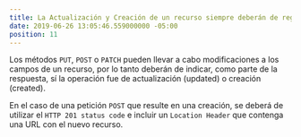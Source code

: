 ```yaml
---
title: La Actualización y Creación de un recurso siempre deberán de regresar información sobre la operación
date: 2019-06-26 13:05:46.559000000 -05:00
position: 11
---
```


Los métodos `PUT`, `POST` o `PATCH` pueden llevar a cabo modificaciones a los campos de un recurso, por lo tanto deberán de indicar, como parte de la respuesta, sí la operación fue de actualización (updated) o creación (created).

En el caso de una petición `POST` que resulte en una creación, se deberá de utilizar el `HTTP 201 status code` e incluir un `Location Header` que contenga una URL con el nuevo recurso.
